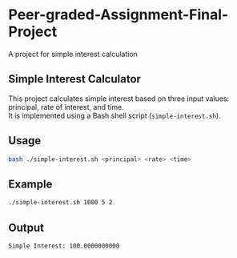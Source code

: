 # Peer-graded-Assignment-Final-Project
A project for simple interest calculation

## Simple Interest Calculator

This project calculates simple interest based on three input values: principal, rate of interest, and time.  
It is implemented using a Bash shell script (`simple-interest.sh`).

## Usage
```bash
bash ./simple-interest.sh <principal> <rate> <time>
```
## Example
```bash
./simple-interest.sh 1000 5 2
```
## Output
```bash
Simple Interest: 100.0000000000
```



